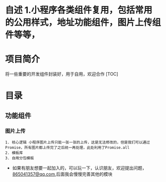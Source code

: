 
自述
1.小程序各类组件复用，包括常用的公用样式，地址功能组件，图片上传组件等等，
=======
# 项目简介
  将一些重要的开发组件封装好，用于自用，欢迎合作
[TOC]
  # 目录
  ## 功能组件
  ### 图片上传
    1. 核心逻辑 小程序图片上传只能一张一张的上传，这是无法修改的，但是我们可以通过Promise，所有图片都上传完了之后统一再处理，此处利用了Promise.all
    2. 模板库
    3. 自用分包模板



* 如果有朋友想要一起加入的，可以玩一下，认识朋友，欢迎提出问题，865041357@qq.com,后面我会慢慢完善其他的模块

